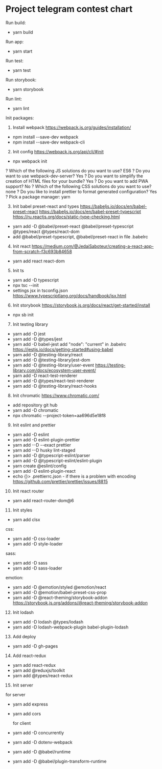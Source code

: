 # Project telegram contest chart

Run build:

- yarn build

Run app:

- yarn start

Run test:

- yarn test

Run storybook:

- yarn storybook

Run lint:

- yarn lint

Init packages:

1. Install webpack https://webpack.js.org/guides/installation/

- npm install --save-dev webpack
- npm install --save-dev webpack-cli

2. Init config https://webpack.js.org/api/cli/#init

- npx webpack init

? Which of the following JS solutions do you want to use? ES6
? Do you want to use webpack-dev-server? Yes
? Do you want to simplify the creation of HTML files for your bundle? Yes
? Do you want to add PWA support? No
? Which of the following CSS solutions do you want to use? none
? Do you like to install prettier to format generated configuration? Yes
? Pick a package manager: yarn

3. Init babel preset-react and types
   https://babeljs.io/docs/en/babel-preset-react
   https://babeljs.io/docs/en/babel-preset-typescript
   https://ru.reactjs.org/docs/static-type-checking.html

- yarn add -D @babel/preset-react @babel/preset-typescript @types/react @types/react-dom
- add @babel/preset-typescript, @babel/preset-react in file .babelrc

4. Init react https://medium.com/@JedaiSaboteur/creating-a-react-app-from-scratch-f3c693b84658

- yarn add react react-dom

5. Init ts

- yarn add -D typescript
- npx tsc --init
- settings jsx in tsconfig.json https://www.typescriptlang.org/docs/handbook/jsx.html

6. Init storybook https://storybook.js.org/docs/react/get-started/install

- npx sb init

7. Init testing library

- yarn add -D jest
- yarn add -D @types/jest
- yarn add -D babel-jest
  add "node": "current" in .babelrc https://jestjs.io/docs/getting-started#using-babel
- yarn add -D @testing-library/react
- yarn add -D @testing-library/jest-dom
- yarn add -D @testing-library/user-event https://testing-library.com/docs/ecosystem-user-event/
- yarn add -D react-test-renderer
- yarn add -D @types/react-test-renderer
- yarn add -D @testing-library/react-hooks

8. Init chromatic https://www.chromatic.com/

- add repository git hub
- yarn add -D chromatic
- npx chromatic --project-token=aa696d5e18f8

9. Init eslint and prettier

- yarn add -D eslint
- yarn add -D eslint-plugin-prettier
- yarn add --D --exact prettier
- yarn add --D husky lint-staged
- yarn add -D @typescript-eslint/parser
- yarn add -D @typescript-eslint/eslint-plugin
- yarn create @eslint/config
- yarn add -D eslint-plugin-react
- echo {}> .prettierrc.json - if there is a problem with encoding https://github.com/prettier/prettier/issues/8815

10. Init react router

- yarn add react-router-dom@6

11. Init styles

- yarn add clsx

css:

- yarn add -D css-loader
- yarn add -D style-loader

sass:

- yarn add -D sass
- yarn add -D sass-loader

emotion:

- yarn add -D @emotion/styled @emotion/react
- yarn add -D @emotion/babel-preset-css-prop
- yarn add -D @react-theming/storybook-addon https://storybook.js.org/addons/@react-theming/storybook-addon

12. Init lodash

- yarn add -D lodash @types/lodash
- yarn add -D lodash-webpack-plugin babel-plugin-lodash

13. Add deploy

- yarn add -D gh-pages

14. Add react-redux

- yarn add react-redux
- yarn add @reduxjs/toolkit
- yarn add @types/react-redux

15. Init server

for server

- yarn add express
- yarn add cors

  for client

- yarn add -D concurrently
- yarn add -D dotenv-webpack
- yarn add -D @babel/runtime
- yarn add -D @babel/plugin-transform-runtime
